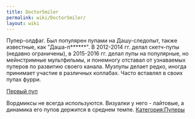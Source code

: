 ```yaml
---
title: DoctorSmiler
permalink: wiki/DoctorSmiler/
layout: wiki
---
```


Пупер-олдфаг. Был популярен пупами на Дашу-следопыт, также известные,
как "Даша-п\*\*\*\*\*\*". В 2012-2014 гг. делал скетч-пупы (недавно
ограничены), в 2015-2016 гг. делал пупы на популярные, но мейнстримные
мультфильмы, и понемногу отставал от узнаваемых пуперов по развитию
своего канала. Музпупы делает редко, иногда принимает участие в
различных коллабах. Часто вставлял в своих пупах фурри.

[Первый пуп](https://vk.com/video-36302598_162347019)

Вордмиксы не всегда используются. Визуалки у него - лайтовые, а динамика
его пупов держится в среднем темпе.
[Категория:Пуперы](Категория:Пуперы "wikilink")
